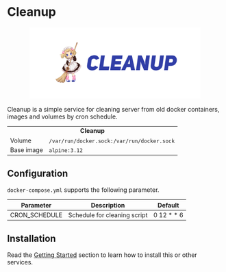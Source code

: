 # Cleanup

<p align="center">
    <img src="logo.png" width="400">
</p>

Cleanup is a simple service for cleaning server from old docker containers, images and volumes by cron schedule. 

<table>
  <tr>
    <td align="center" colspan="2"><b>Cleanup</b></td>
  </tr>

  <tr>
    <td>Volume</td>
    <td><code>/var/run/docker.sock:/var/run/docker.sock</code></td>
  </tr>
  <tr>
    <td valign="top">Base image</td>
    <td><code>alpine:3.12</code></td>
  </tr>
</table>

## Configuration

`docker-compose.yml` supports the following parameter.

| Parameter | Description | Default |
| --- | --- | --- |
| CRON_SCHEDULE                    | Schedule for cleaning script | 0 12 * * 6 |


## Installation

Read the [Getting Started](https://github.com/tolstoyevsky/mmb#getting-started) section to learn how to install this or other services.
